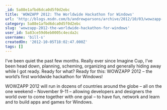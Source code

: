 ```yaml
---
_id: 5a88e1afbd6dca0d5f0d2ebc
title: 'WOWZAPP 2012: The Worldwide Hackathon for Windows'
url: 'http://blogs.msdn.com/b/andrewparsons/archive/2012/10/03/wowzapp-2012-the-worldwide-hackathon-for-windows.aspx'
category: 5a88e1afbd6dca0d5f0d2ebc
slug: 'wowzapp-2012-the-worldwide-hackathon-for-windows'
user_id: 5a83ce59d6eb0005c4ecda2c
username: 'bill-s'
createdOn: '2012-10-05T18:02:47.000Z'
tags: []
---
```


I’ve been quiet the past few months. Really ever since Imagine Cup, I’ve been head down, planning, scheming, organizing and generally hiding away while I got ready. Ready for what? Ready for this: WOWZAPP 2012 – the world’s first worldwide hackathon for Windows!

WOWZAPP 2012 will run in dozens of countries around the globe – all on the one weekend – November 9-11 – allowing developers and designers the world over to come together with one goal – to have fun, network and learn and to build apps and games for Windows.
